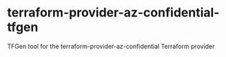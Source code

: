 # terraform-provider-az-confidential-tfgen
TFGen tool for the terraform-provider-az-confidential Terraform provider
